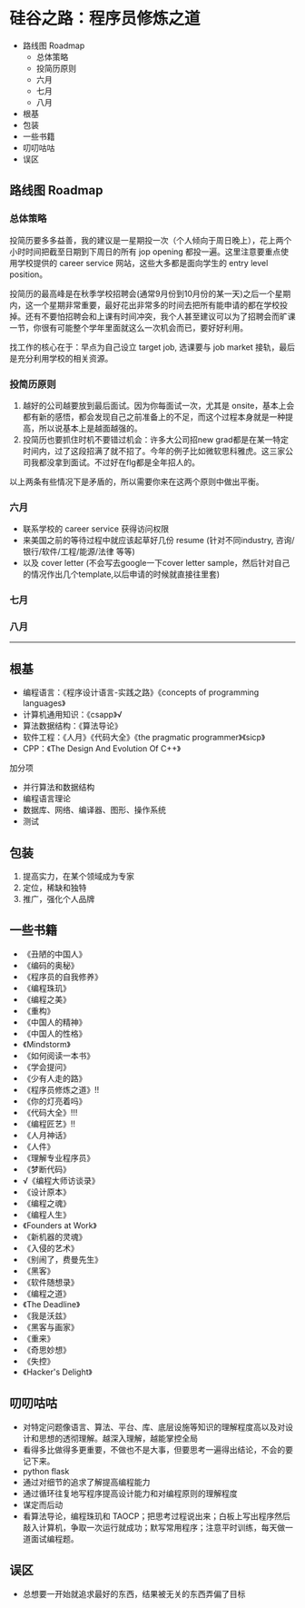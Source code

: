 # 硅谷之路：程序员修炼之道

<!-- MarkdownTOC -->

- 路线图 Roadmap
    - 总体策略
    - 投简历原则
    - 六月
    - 七月
    - 八月
- 根基
- 包装
- 一些书籍
- 叨叨咕咕
- 误区

<!-- /MarkdownTOC -->


## 路线图 Roadmap

### 总体策略

投简历要多多益善，我的建议是一星期投一次（个人倾向于周日晚上），花上两个小时时间把截至日期到下周日的所有 jop opening 都投一遍。这里注意要重点使用学校提供的 career service 网站，这些大多都是面向学生的 entry level position。

投简历的最高峰是在秋季学校招聘会(通常9月份到10月份的某一天)之后一个星期内，这一个星期非常重要，最好花出非常多的时间去把所有能申请的都在学校投掉。还有不要怕招聘会和上课有时间冲突，我个人甚至建议可以为了招聘会而旷课一节，你很有可能整个学年里面就这么一次机会而已，要好好利用。

找工作的核心在于：早点为自己设立 target job, 选课要与 job market 接轨，最后是充分利用学校的相关资源。

### 投简历原则

1. 越好的公司越要放到最后面试。因为你每面试一次，尤其是 onsite，基本上会都有新的感悟，都会发现自己之前准备上的不足，而这个过程本身就是一种提高，所以说基本上是越面越强的。
2. 投简历也要抓住时机不要错过机会：许多大公司招new grad都是在某一特定时间内，过了这段招满了就不招了。今年的例子比如微软思科雅虎。这三家公司我都没拿到面试。不过好在flg都是全年招人的。

以上两条有些情况下是矛盾的，所以需要你来在这两个原则中做出平衡。


### 六月

+ 联系学校的 career service 获得访问权限
+ 来美国之前的等待过程中就应该起草好几份 resume (针对不同industry, 咨询/银行/软件/工程/能源/法律 等等)
+ 以及 cover letter (不会写去google一下cover letter sample，然后针对自己的情况作出几个template,以后申请的时候就直接往里套)

### 七月

### 八月



---

## 根基

+ 编程语言：《程序设计语言-实践之路》《concepts of programming languages》
+ 计算机通用知识：《csapp》√
+ 算法数据结构：《算法导论》
+ 软件工程：《人月》《代码大全》《the pragmatic programmer》《sicp》
+ CPP：《The Design And Evolution Of C++》

加分项

+ 并行算法和数据结构
+ 编程语言理论
+ 数据库、网络、编译器、图形、操作系统
+ 测试

## 包装

1. 提高实力，在某个领域成为专家
2. 定位，稀缺和独特
3. 推广，强化个人品牌

## 一些书籍

+ 《丑陋的中国人》
+ 《编码的奥秘》
+ 《程序员的自我修养》
+ 《编程珠玑》
+ 《编程之美》
+ 《重构》
+ 《中国人的精神》
+ 《中国人的性格》
+ 《Mindstorm》
+ 《如何阅读一本书》
+ 《学会提问》
+ 《少有人走的路》
+ 《程序员修炼之道》!!
+ 《你的灯亮着吗》
+ 《代码大全》!!!
+ 《编程匠艺》!!
+ 《人月神话》
+ 《人件》
+ 《理解专业程序员》
+ 《梦断代码》
+ √《编程大师访谈录》
+ 《设计原本》
+ 《编程之魂》
+ 《编程人生》
+ 《Founders at Work》
+ 《新机器的灵魂》
+ 《入侵的艺术》
+ 《别闹了，费曼先生》
+ 《黑客》
+ 《软件随想录》
+ 《编程之道》
+ 《The Deadline》
+ 《我是沃兹》
+ 《黑客与画家》
+ 《重来》
+ 《奇思妙想》
+ 《失控》
+ 《Hacker's Delight》


## 叨叨咕咕

+ 对特定问题像语言、算法、平台、库、底层设施等知识的理解程度高以及对设计和思想的透彻理解。越深入理解，越能掌控全局
+ 看得多比做得多更重要，不做也不是大事，但要思考一遍得出结论，不会的要记下来。
+ python flask
+ 通过对细节的追求了解提高编程能力
+ 通过循环往复地写程序提高设计能力和对编程原则的理解程度
+ 谋定而后动
+ 看算法导论，编程珠玑和 TAOCP；把思考过程说出来；白板上写出程序然后敲入计算机，争取一次运行就成功；默写常用程序；注意平时训练，每天做一道面试编程题。

## 误区

+ 总想要一开始就追求最好的东西，结果被无关的东西弄偏了目标
